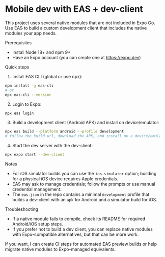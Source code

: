 # Mobile dev with EAS + dev-client

This project uses several native modules that are not included in Expo Go. Use EAS to build a custom development client that includes the native modules your app needs.

Prerequisites

- Install Node 18+ and npm 9+
- Have an Expo account (you can create one at https://expo.dev)

Quick steps

1. Install EAS CLI (global or use npx):

```bash
npm install -g eas-cli
# or
npx eas-cli --version
```

2. Login to Expo:

```bash
npx eas login
```

3. Build a development client (Android APK) and install on device/emulator:

```bash
npx eas build --platform android --profile development
# follow the build url, download the APK, and install on a device/emulator
```

4. Start the dev server with the dev-client:

```bash
npx expo start --dev-client
```

Notes

- For iOS simulator builds you can use the `ios.simulator` option; building for a physical iOS device requires Apple credentials.
- EAS may ask to manage credentials; follow the prompts or use manual credential management.
- The `eas.json` in the repo contains a minimal `development` profile that builds a dev-client with an `apk` for Android and a simulator build for iOS.

Troubleshooting

- If a native module fails to compile, check its README for required Android/iOS setup steps.
- If you prefer not to build a dev client, you can replace native modules with Expo-compatible alternatives, but that can be more work.

If you want, I can create CI steps for automated EAS preview builds or help migrate native modules to Expo-managed equivalents.
